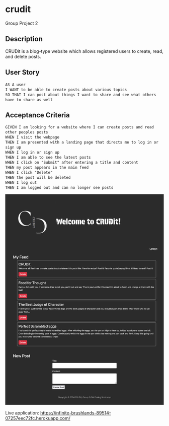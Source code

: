 # crudit
Group Project 2


## Description
CRUDit is a blog-type website which allows registered users to create, read, and delete posts.


## User Story
```
AS A user
I WANT to be able to create posts about various topics
SO THAT I can post about things I want to share and see what others have to share as well
```


## Acceptance Criteria
```
GIVEN I am looking for a website where I can create posts and read other peoples posts
WHEN I visit the webpage
THEN I am presented with a landing page that directs me to log in or sign up
WHEN I log in or sign up
THEN I am able to see the latest posts
WHEN I click on "Submit" after entering a title and content
THEN my post appears in the main feed
WHEN I click "Delete"
THEN the post will be deleted
WHEN I log out
THEN I am logged out and can no longer see posts
```


![Screenshot of deployed application](public/images/crudit-screenshot.png)

Live application: https://infinite-brushlands-89514-07257eec72fc.herokuapp.com/